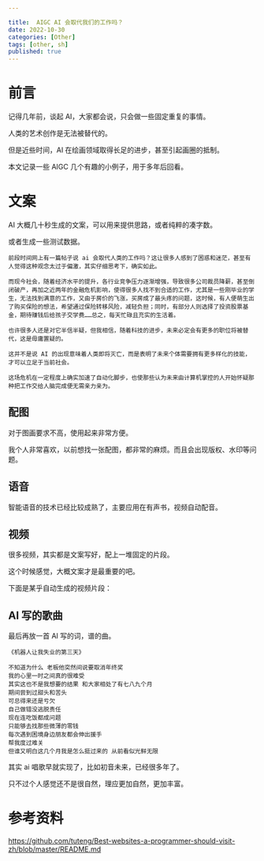 ```yaml
---

title:  AIGC AI 会取代我们的工作吗？
date: 2022-10-30
categories: [Other]
tags: [other, sh]
published: true
---
```



# 前言

记得几年前，谈起 AI，大家都会说，只会做一些固定重复的事情。

人类的艺术创作是无法被替代的。

但是近些时间，AI 在绘画领域取得长足的进步，甚至引起画圈的抵制。

本文记录一些 AIGC 几个有趣的小例子，用于多年后回看。

# 文案

AI 大概几十秒生成的文案，可以用来提供思路，或者纯粹的凑字数。

或者生成一些测试数据。

```
前段时间网上有一篇帖子说 ai 会取代人类的工作吗？这让很多人感到了困惑和迷茫，甚至有人觉得这种观念太过于偏激，其实仔细思考下，确实如此。

而现今社会，随着经济水平的提升，各行业竞争压力逐渐增强，导致很多公司裁员降薪，甚至倒闭破产，再加之近两年的金融危机影响，使得很多人找不到合适的工作，尤其是一些刚毕业的学生，无法找到满意的工作，又由于房价的飞涨，买房成了最头疼的问题，这时候，有人便萌生出了购买保险的想法，希望通过保险转移风险，减轻负担；同时，有部分人则选择了投资股票基金，期待赚钱后给孩子交学费……总之，每天忙碌且充实的生活着。

也许很多人还是对它半信半疑，但我相信，随着科技的进步，未来必定会有更多的职位将被替代，这是毋庸置疑的。

这并不是说 AI 的出现意味着人类即将灭亡，而是表明了未来个体需要拥有更多样化的技能，才可以立足于当前社会。

这场危机在一定程度上确实加速了自动化脚步，也使那些认为未来由计算机掌控的人开始怀疑那种把工作交给人脑完成便无需亲力亲为。​
```

## 配图

对于图画要求不高，使用起来非常方便。

我个人非常喜欢，以前想找一张配图，都非常的麻烦。而且会出现版权、水印等问题。

## 语音

智能语音的技术已经比较成熟了，主要应用在有声书，视频自动配音。

## 视频

很多视频，其实都是文案写好，配上一堆固定的片段。

这个时候感觉，大概文案才是最重要的吧。

下面是某乎自动生成的视频片段：


## AI 写的歌曲

最后再放一首 AI 写的词，谱的曲。

```
《机器人让我失业的第三天》

不知道为什么 老板他突然间说要取消年终奖
我的心里一时之间真的很难受
其实这也不是我想要的结果 和大家相处了有七八九个月
期间尝到过甜头和苦头
可总得来还是亏欠
自己做错没逃脱责任
现在连吃饭都成问题
只能够去找那些微薄的零钱
每次遇到困境身边朋友都会伸出援手
帮我度过难关
但谁又明白这几个月我是怎么挺过来的 从前看似光鲜无限
```

其实 ai 唱歌早就实现了，比如初音未来，已经很多年了。

只不过个人感觉还不是很自然，理应更加自然，更加丰富。



# 参考资料

https://github.com/tuteng/Best-websites-a-programmer-should-visit-zh/blob/master/README.md


